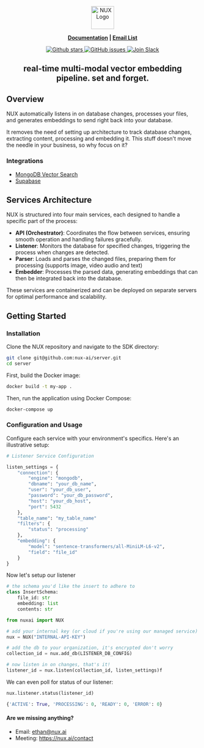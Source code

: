 <p align="center">
  <img height="60" src="https://nux.ai/static/img/brand/nux_logo_dark.png" alt="NUX Logo">
</p>
<p align="center">
<strong><a href="https://docs.nux.ai/">Documentation</a> | <a href="https://www.nux.ai/newsletter-signup/">Email List</a>
</strong>
</p>

<p align="center">
    <a href="https://github.com/nux-ai/server/stargazers">
        <img src="https://img.shields.io/github/stars/nux-ai/server.svg?style=flat&color=yellow" alt="Github stars"/>
    </a>
    <a href="https://github.com/nux-ai/server/issues">
        <img src="https://img.shields.io/github/issues/nux-ai/server.svg?style=flat&color=success" alt="GitHub issues"/>
    </a>
    <a href="https://join.slack.com/t/nuxai/shared_invite/zt-2efp37o7q-FDyH3LFPkeOsc9Vi_Q6ZEA">
        <img src="https://img.shields.io/badge/slack-join-green.svg?logo=slack" alt="Join Slack"/>
    </a>
</p>

<h2 align="center">
    <b>real-time multi-modal vector embedding pipeline. set and forget. 
    </b>
</h2>

## Overview

NUX automatically listens in on database changes, processes your files, and generates embeddings to send right back into your database.

It removes the need of setting up architecture to track database changes, extracting content, processing and embedding it. This stuff doesn't move the needle in your business, so why focus on it?

### Integrations

- [MongoDB Vector Search](https://www.mongodb.com/products/platform/atlas-vector-search)
- [Supabase](https://supabase.com/vector)

## Services Architecture

NUX is structured into four main services, each designed to handle a specific part of the process:

- **API (Orchestrator)**: Coordinates the flow between services, ensuring smooth operation and handling failures gracefully.
- **Listener**: Monitors the database for specified changes, triggering the process when changes are detected.
- **Parser**: Loads and parses the changed files, preparing them for processing (supports image, video audio and text)
- **Embedder**: Processes the parsed data, generating embeddings that can then be integrated back into the database.

These services are containerized and can be deployed on separate servers for optimal performance and scalability.

## Getting Started

### Installation

Clone the NUX repository and navigate to the SDK directory:

```bash
git clone git@github.com:nux-ai/server.git
cd server
```

First, build the Docker image:

```bash
docker build -t my-app .
```

Then, run the application using Docker Compose:

```bash
docker-compose up
```

### Configuration and Usage

Configure each service with your environment's specifics. Here's an illustrative setup:

```python
# Listener Service Configuration

listen_settings = {
    "connection": {
        "engine": "mongodb",
        "dbname": "your_db_name",
        "user": "your_db_user",
        "password": "your_db_password",
        "host": "your_db_host",
        "port": 5432
    },
    "table_name": "my_table_name"
    "filters": {
        "status": "processing"
    },
    "embedding": {
        "model": "sentence-transformers/all-MiniLM-L6-v2",
        "field": "file_id"
    }
}
```

Now let's setup our listener
```python
# the schema you'd like the insert to adhere to
class InsertSchema:
    file_id: str
    embedding: list
    contents: str

from nuxai import NUX

# add your internal key (or cloud if you're using our managed service)
nux = NUX("INTERNAL-API-KEY")

# add the db to your organization, it's encrypted don't worry
collection_id = nux.add_db(LISTENER_DB_CONFIG)

# now listen in on changes, that's it! 
listener_id = nux.listen(collection_id, listen_settings)f
```

We can even poll for status of our listener:

```python
nux.listener.status(listener_id)

{'ACTIVE': True, 'PROCESSING': 0, 'READY': 0, 'ERROR': 0}
```


#### Are we missing anything?

- Email: ethan@nux.ai
- Meeting: https://nux.ai/contact

